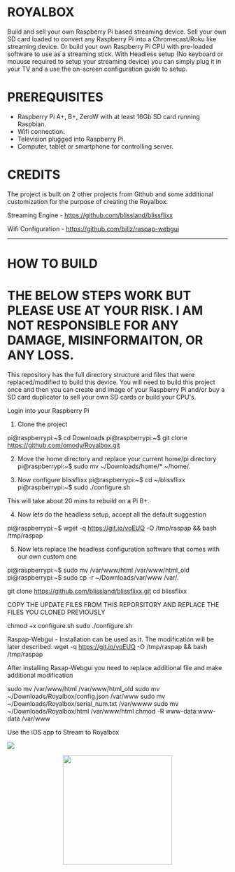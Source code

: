 # ROYALBOX
Build and sell your own Raspberry Pi based streaming device.  Sell your own SD card loaded to convert any Raspberry Pi into a Chromecast/Roku like streaming device.  Or build your own Raspberry Pi CPU with pre-loaded software to use as a streaming stick.  With Headless setup (No keyboard or mouuse required to setup your streaming device) you can simply plug it in your TV and a use the on-screen configuration guide to setup. 

# PREREQUISITES

 - Raspberry Pi A+, B+, ZeroW with at least 16Gb SD card running Raspbian. 
 - Wifi connection.
 - Television plugged into Raspberry Pi.
 - Computer, tablet or smartphone for controlling server.
 
# CREDITS

The project is built on 2 other projects from Github and some additional customization for the purpose of creating the Royalbox.

Streaming Engine - https://github.com/blissland/blissflixx

Wifi Configuration - https://github.com/billz/raspap-webgui

-------------------------------------------------------------------------------------------------------------------------
# HOW TO BUILD
# THE BELOW STEPS WORK BUT PLEASE USE AT YOUR RISK.  I AM NOT RESPONSIBLE FOR ANY DAMAGE, MISINFORMAITON, OR ANY LOSS.  

This repository has the full directory structure and files that were replaced/modified to build this device.  You will need to build this project once and then you can create and image of your Raspberry Pi and/or buy a SD card duplicator to sell your own SD cards or build your CPU's.


Login into your Raspberry Pi

1) Clone the project

pi@raspberrypi:~$ cd Downloads
pi@raspberrypi:~$ git clone https://github.com/omody/Royalbox.git

2) Move the home directory and replace your current home/pi directory
pi@raspberrypi:~$ sudo mv ~/Downloads/home/* ~/home/.

3) Now configure blissflixx
pi@raspberrypi:~$ cd ~/blissflixx
pi@raspberrypi:~$ sudo ./configure.sh

This will take about 20 mins to rebuild on a Pi B+.

4) Now lets do the headless setup, accept all the default suggestion

pi@raspberrypi:~$ wget -q https://git.io/voEUQ -O /tmp/raspap && bash /tmp/raspap

5) Now lets replace the headless configuration software that comes with our own custom one

pi@raspberrypi:~$ sudo mv /var/www/html /var/www/html_old
pi@raspberrypi:~$ sudo cp -r ~/Downloads/var/www /var/.





git clone https://github.com/blissland/blissflixx.git
cd blissflixx

COPY THE UPDATE FILES FROM THIS REPORSITORY AND REPLACE THE FILES YOU CLONED PREVIOUSLY

chmod +x configure.sh
sudo ./configure.sh

Raspap-Webgui - Installation can be used as it.  The modification will be later described.
wget -q https://git.io/voEUQ -O /tmp/raspap && bash /tmp/raspap

After installing Rasap-Webgui you need to replace additional file and make additional modification

sudo mv /var/www/html /var/www/html_old
sudo mv ~/Downloads/Royalbox/config.json /var/www
sudo mv ~/Downloads/Royalbox/serial_num.txt /var/wwww
sudo mv ~/Downloads/Royalbox/html /var/www/html
chmod -R www-data:www-data /var/www




Use the iOS app to Stream to Royalbox

<a href="https://itunes.apple.com/us/app/royalbox-control-center-home/id1450861330?mt=8"><img src="images/githawk-pulse.gif" /></a>
<p align="center"><a href="https://itunes.apple.com/app/royalbox-control-center-home/id1450861330"><img src="https://github.com/omody/GitHawk/blob/master/images/app-store-badge.png" width="250" /></a></p>

